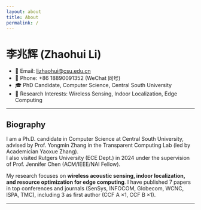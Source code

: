 ```yaml
---
layout: about
title: About
permalink: /
---
```


# 李兆辉 (Zhaohui Li)

- 📧 Email: lizhaohui@csu.edu.cn
- 📱 Phone: +86 18890091352 (WeChat 同号)
- 🎓 PhD Candidate, Computer Science, Central South University
- 🎯 Research Interests: Wireless Sensing, Indoor Localization, Edge Computing

---

## Biography
I am a Ph.D. candidate in Computer Science at Central South University, advised by Prof. Yongmin Zhang in the Transparent Computing Lab (led by Academician Yaoxue Zhang).  
I also visited Rutgers University (ECE Dept.) in 2024 under the supervision of Prof. Jennifer Chen (ACM/IEEE/NAI Fellow).  

My research focuses on **wireless acoustic sensing, indoor localization, and resource optimization for edge computing**. I have published 7 papers in top conferences and journals (SenSys, INFOCOM, Globecom, WCNC, ISPA, TMC), including 3 as first author (CCF A ×1, CCF B ×1).

---
